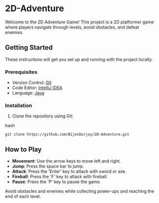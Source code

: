 # 2D-Adventure

Welcome to the 2D Adventure Game! This project is a 2D platformer game where players navigate through levels, avoid obstacles, and defeat enemies.

## Getting Started

These instructions will get you set up and running with the project locally.

### Prerequisites

* Version Control: [Git](https://git-scm.com/)
* Code Editor: [IntelliJ IDEA](https://www.jetbrains.com/idea/)
* Language: [Java](https://www.java.com/en/)

### Installation

1. Clone the repository using Git:

bash
```
git clone https://github.com/BijonDurjoy/2D-Adventure.git
```

## How to Play

- **Movement**: Use the arrow keys to move left and right.
- **Jump**: Press the space bar to jump.
- **Attack**: Press the 'Enter' key to attack with sword or axe.
- **Fireball**: Press the 'F' key to attack with fireball.
- **Pause**: Press the 'P' key to pause the game.

Avoid obstacles and enemies while collecting power-ups and reaching the end of each level.
